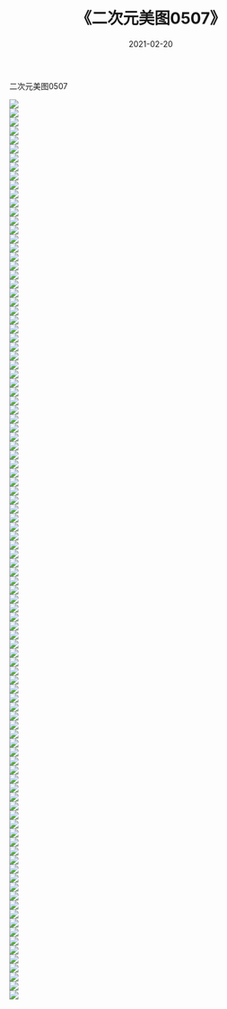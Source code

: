 ﻿---
layout: post
title:  《二次元美图0507》
date:   2021-02-20
img: http://imgx.orgx.ga/二次元/2021/二次元美图0507/000.jpg
categories: [美女, 清纯, 唯美]
---

二次元美图0507

 ![](http://imgx.orgx.ga/二次元/2021/二次元美图0507/001.jpg) <br>![](http://imgx.orgx.ga/二次元/2021/二次元美图0507/002.jpg) <br>![](http://imgx.orgx.ga/二次元/2021/二次元美图0507/003.jpg) <br>![](http://imgx.orgx.ga/二次元/2021/二次元美图0507/004.jpg) <br>![](http://imgx.orgx.ga/二次元/2021/二次元美图0507/005.jpg) <br>![](http://imgx.orgx.ga/二次元/2021/二次元美图0507/006.jpg) <br>![](http://imgx.orgx.ga/二次元/2021/二次元美图0507/007.jpg) <br>![](http://imgx.orgx.ga/二次元/2021/二次元美图0507/008.jpg) <br>![](http://imgx.orgx.ga/二次元/2021/二次元美图0507/009.jpg) <br>![](http://imgx.orgx.ga/二次元/2021/二次元美图0507/010.jpg) <br>![](http://imgx.orgx.ga/二次元/2021/二次元美图0507/011.jpg) <br>![](http://imgx.orgx.ga/二次元/2021/二次元美图0507/012.jpg) <br>![](http://imgx.orgx.ga/二次元/2021/二次元美图0507/013.jpg) <br>![](http://imgx.orgx.ga/二次元/2021/二次元美图0507/014.jpg) <br>![](http://imgx.orgx.ga/二次元/2021/二次元美图0507/015.jpg) <br>![](http://imgx.orgx.ga/二次元/2021/二次元美图0507/016.jpg) <br>![](http://imgx.orgx.ga/二次元/2021/二次元美图0507/017.jpg) <br>![](http://imgx.orgx.ga/二次元/2021/二次元美图0507/018.jpg) <br>![](http://imgx.orgx.ga/二次元/2021/二次元美图0507/019.jpg) <br>![](http://imgx.orgx.ga/二次元/2021/二次元美图0507/020.jpg) <br>![](http://imgx.orgx.ga/二次元/2021/二次元美图0507/021.jpg) <br>![](http://imgx.orgx.ga/二次元/2021/二次元美图0507/022.jpg) <br>![](http://imgx.orgx.ga/二次元/2021/二次元美图0507/023.jpg) <br>![](http://imgx.orgx.ga/二次元/2021/二次元美图0507/024.jpg) <br>![](http://imgx.orgx.ga/二次元/2021/二次元美图0507/025.jpg) <br>![](http://imgx.orgx.ga/二次元/2021/二次元美图0507/026.jpg) <br>![](http://imgx.orgx.ga/二次元/2021/二次元美图0507/027.jpg) <br>![](http://imgx.orgx.ga/二次元/2021/二次元美图0507/028.jpg) <br>![](http://imgx.orgx.ga/二次元/2021/二次元美图0507/029.jpg) <br>![](http://imgx.orgx.ga/二次元/2021/二次元美图0507/030.jpg) <br>![](http://imgx.orgx.ga/二次元/2021/二次元美图0507/031.jpg) <br>![](http://imgx.orgx.ga/二次元/2021/二次元美图0507/032.jpg) <br>![](http://imgx.orgx.ga/二次元/2021/二次元美图0507/033.jpg) <br>![](http://imgx.orgx.ga/二次元/2021/二次元美图0507/034.jpg) <br>![](http://imgx.orgx.ga/二次元/2021/二次元美图0507/035.jpg) <br>![](http://imgx.orgx.ga/二次元/2021/二次元美图0507/036.jpg) <br>![](http://imgx.orgx.ga/二次元/2021/二次元美图0507/037.jpg) <br>![](http://imgx.orgx.ga/二次元/2021/二次元美图0507/038.jpg) <br>![](http://imgx.orgx.ga/二次元/2021/二次元美图0507/039.jpg) <br>![](http://imgx.orgx.ga/二次元/2021/二次元美图0507/040.jpg) <br>![](http://imgx.orgx.ga/二次元/2021/二次元美图0507/041.jpg) <br>![](http://imgx.orgx.ga/二次元/2021/二次元美图0507/042.jpg) <br>![](http://imgx.orgx.ga/二次元/2021/二次元美图0507/043.jpg) <br>![](http://imgx.orgx.ga/二次元/2021/二次元美图0507/044.jpg) <br>![](http://imgx.orgx.ga/二次元/2021/二次元美图0507/045.jpg) <br>![](http://imgx.orgx.ga/二次元/2021/二次元美图0507/046.jpg) <br>![](http://imgx.orgx.ga/二次元/2021/二次元美图0507/047.jpg) <br>![](http://imgx.orgx.ga/二次元/2021/二次元美图0507/048.jpg) <br>![](http://imgx.orgx.ga/二次元/2021/二次元美图0507/049.jpg) <br>![](http://imgx.orgx.ga/二次元/2021/二次元美图0507/050.jpg) <br>![](http://imgx.orgx.ga/二次元/2021/二次元美图0507/051.jpg) <br>![](http://imgx.orgx.ga/二次元/2021/二次元美图0507/052.jpg) <br>![](http://imgx.orgx.ga/二次元/2021/二次元美图0507/053.jpg) <br>![](http://imgx.orgx.ga/二次元/2021/二次元美图0507/054.jpg) <br>![](http://imgx.orgx.ga/二次元/2021/二次元美图0507/055.jpg) <br>![](http://imgx.orgx.ga/二次元/2021/二次元美图0507/056.jpg) <br>![](http://imgx.orgx.ga/二次元/2021/二次元美图0507/057.jpg) <br>![](http://imgx.orgx.ga/二次元/2021/二次元美图0507/058.jpg) <br>![](http://imgx.orgx.ga/二次元/2021/二次元美图0507/059.jpg) <br>![](http://imgx.orgx.ga/二次元/2021/二次元美图0507/060.jpg) <br>![](http://imgx.orgx.ga/二次元/2021/二次元美图0507/061.jpg) <br>![](http://imgx.orgx.ga/二次元/2021/二次元美图0507/062.jpg) <br>![](http://imgx.orgx.ga/二次元/2021/二次元美图0507/063.jpg) <br>![](http://imgx.orgx.ga/二次元/2021/二次元美图0507/064.jpg) <br>![](http://imgx.orgx.ga/二次元/2021/二次元美图0507/065.jpg) <br>![](http://imgx.orgx.ga/二次元/2021/二次元美图0507/066.jpg) <br>![](http://imgx.orgx.ga/二次元/2021/二次元美图0507/067.jpg) <br>![](http://imgx.orgx.ga/二次元/2021/二次元美图0507/068.jpg) <br>![](http://imgx.orgx.ga/二次元/2021/二次元美图0507/069.jpg) <br>![](http://imgx.orgx.ga/二次元/2021/二次元美图0507/070.jpg) <br>![](http://imgx.orgx.ga/二次元/2021/二次元美图0507/071.jpg) <br>![](http://imgx.orgx.ga/二次元/2021/二次元美图0507/072.jpg) <br>![](http://imgx.orgx.ga/二次元/2021/二次元美图0507/073.jpg) <br>![](http://imgx.orgx.ga/二次元/2021/二次元美图0507/074.jpg) <br>![](http://imgx.orgx.ga/二次元/2021/二次元美图0507/075.jpg) <br>![](http://imgx.orgx.ga/二次元/2021/二次元美图0507/076.jpg) <br>![](http://imgx.orgx.ga/二次元/2021/二次元美图0507/077.jpg) <br>![](http://imgx.orgx.ga/二次元/2021/二次元美图0507/078.jpg) <br>![](http://imgx.orgx.ga/二次元/2021/二次元美图0507/079.jpg) <br>![](http://imgx.orgx.ga/二次元/2021/二次元美图0507/080.jpg) <br>![](http://imgx.orgx.ga/二次元/2021/二次元美图0507/081.jpg) <br>![](http://imgx.orgx.ga/二次元/2021/二次元美图0507/082.jpg) <br>![](http://imgx.orgx.ga/二次元/2021/二次元美图0507/083.jpg) <br>![](http://imgx.orgx.ga/二次元/2021/二次元美图0507/084.jpg) <br>![](http://imgx.orgx.ga/二次元/2021/二次元美图0507/085.jpg) <br>![](http://imgx.orgx.ga/二次元/2021/二次元美图0507/086.jpg) <br>![](http://imgx.orgx.ga/二次元/2021/二次元美图0507/087.jpg) <br>![](http://imgx.orgx.ga/二次元/2021/二次元美图0507/088.jpg) <br>![](http://imgx.orgx.ga/二次元/2021/二次元美图0507/089.jpg) <br>![](http://imgx.orgx.ga/二次元/2021/二次元美图0507/090.jpg) <br>![](http://imgx.orgx.ga/二次元/2021/二次元美图0507/091.jpg) <br>![](http://imgx.orgx.ga/二次元/2021/二次元美图0507/092.jpg) <br>![](http://imgx.orgx.ga/二次元/2021/二次元美图0507/093.jpg) <br>![](http://imgx.orgx.ga/二次元/2021/二次元美图0507/094.jpg) <br>![](http://imgx.orgx.ga/二次元/2021/二次元美图0507/095.jpg) <br>![](http://imgx.orgx.ga/二次元/2021/二次元美图0507/096.jpg) <br>![](http://imgx.orgx.ga/二次元/2021/二次元美图0507/097.jpg) <br>![](http://imgx.orgx.ga/二次元/2021/二次元美图0507/098.jpg) <br>![](http://imgx.orgx.ga/二次元/2021/二次元美图0507/099.jpg) <br>![](http://imgx.orgx.ga/二次元/2021/二次元美图0507/100.jpg) <br>